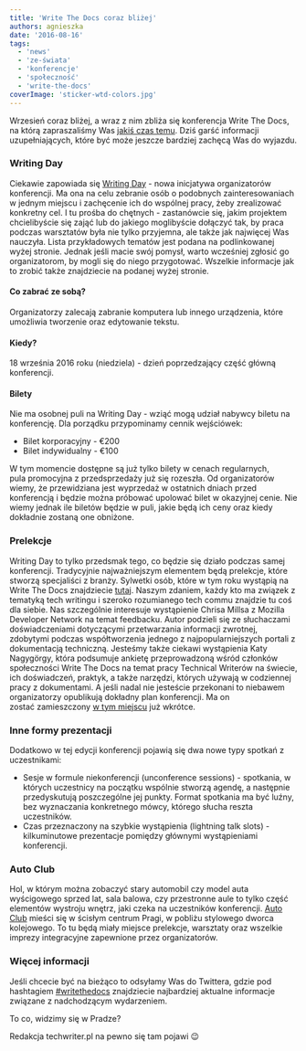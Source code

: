 ```yaml
---
title: 'Write The Docs coraz bliżej'
authors: agnieszka
date: '2016-08-16'
tags:
  - 'news'
  - 'ze-świata'
  - 'konferencje'
  - 'społeczność'
  - 'write-the-docs'
coverImage: 'sticker-wtd-colors.jpg'
---
```


Wrzesień coraz bliżej, a wraz z nim zbliża się konferencja Write The Docs, na
którą zapraszaliśmy Was
[jakiś czas temu](http://techwriter.pl/poznajcie-write-the-docs-europe/). Dziś
garść informacji uzupełniających, które być może jeszcze bardziej zachęcą Was do
wyjazdu.

<!--truncate-->

### Writing Day

Ciekawie zapowiada
się [Writing Day](http://www.writethedocs.org/conf/eu/2016/writingday/) - nowa
inicjatywa organizatorów konferencji. Ma ona na celu zebranie osób o podobnych
zainteresowaniach w jednym miejscu i zachęcenie ich do wspólnej pracy, żeby
zrealizować konkretny cel. I tu prośba do chętnych - zastanówcie się, jakim
projektem chcielibyście się zająć lub do jakiego moglibyście dołączyć tak, by
praca podczas warsztatów była nie tylko przyjemna, ale także jak najwięcej Was
nauczyła. Lista przykładowych tematów jest podana na podlinkowanej wyżej
stronie. Jednak jeśli macie swój pomysł, warto wcześniej zgłosić go
organizatorom, by mogli się do niego przygotować. Wszelkie informacje jak to
zrobić także znajdziecie na podanej wyżej stronie.

#### Co zabrać ze sobą?

Organizatorzy zalecają zabranie komputera lub innego urządzenia, które umożliwia
tworzenie oraz edytowanie tekstu.

#### Kiedy?

18 września 2016 roku (niedziela) - dzień poprzedzający część główną
konferencji.

#### Bilety

Nie ma osobnej puli na Writing Day - wziąć mogą udział nabywcy biletu na
konferencję. Dla porządku przypominamy cennik wejściówek:

- Bilet korporacyjny - €200
- Bilet indywidualny - €100

W tym momencie dostępne są już tylko bilety w cenach regularnych,
pula promocyjna z przedsprzedaży już się rozeszła. Od organizatorów wiemy, że
przewidziana jest wyprzedaż w ostatnich dniach przed konferencją i będzie można
próbować upolować bilet w okazyjnej cenie. Nie wiemy jednak ile biletów będzie w
puli, jakie będą ich ceny oraz kiedy dokładnie zostaną one obniżone.

### Prelekcje

Writing Day to tylko przedsmak tego, co będzie się działo podczas samej
konferencji. Tradycyjnie najważniejszym elementem będą prelekcje, które stworzą
specjaliści z branży. Sylwetki osób, które w tym roku wystąpią na Write The Docs
znajdziecie [tutaj](http://www.writethedocs.org/conf/eu/2016/speakers/). Naszym
zdaniem, każdy kto ma związek z tematyką tech writingu i szeroko rozumianego
tech commu znajdzie tu coś dla siebie. Nas szczególnie interesuje wystąpienie
Chrisa Millsa z Mozilla Developer Network na temat feedbacku. Autor podzieli się
ze słuchaczami doświadczeniami dotyczącymi przetwarzania informacji zwrotnej,
zdobytymi podczas współtworzenia jednego z najpopularniejszych portali z
dokumentacją techniczną. Jesteśmy także ciekawi wystąpienia Katy Nagygörgy,
która podsumuje ankietę przeprowadzoną wśród członków społeczności Write The
Docs na temat pracy Technical Writerów na świecie, ich doświadczeń, praktyk, a
także narzędzi, których używają w codziennej pracy z dokumentami. A jeśli nadal
nie jesteście przekonani to niebawem organizatorzy opublikują dokładny plan
konferencji. Ma on zostać zamieszczony
[w tym miejscu](http://www.writethedocs.org/conf/eu/2016/schedule/) już wkrótce.

### Inne formy prezentacji

Dodatkowo w tej edycji konferencji pojawią się dwa nowe typy spotkań z
uczestnikami:

- Sesje w formule niekonferencji (unconference sessions) - spotkania, w których
  uczestnicy na początku wspólnie stworzą agendę, a następnie
  przedyskutują poszczególne jej punkty. Format spotkania ma być luźny, bez
  wyznaczania konkretnego mówcy, którego słucha reszta uczestników.
- Czas przeznaczony na szybkie wystąpienia (lightning talk slots) -
  kilkuminutowe prezentacje pomiędzy głównymi wystąpieniami konferencji.

### Auto Club

Hol, w którym można zobaczyć stary automobil czy model auta wyścigowego sprzed
lat, sala balowa, czy przestronne aule to tylko część elementów wystroju wnętrz,
jaki czeka na uczestników konferencji.
[Auto Club](http://www.ganimed.cz/EN/) mieści się w ścisłym centrum Pragi, w
pobliżu stylowego dworca kolejowego. To tu będą miały miejsce prelekcje,
warsztaty oraz wszelkie imprezy integracyjne zapewnione przez organizatorów.

### Więcej informacji

Jeśli chcecie być na bieżąco to odsyłamy Was do Twittera, gdzie pod hashtagiem
[#writethedocs](https://twitter.com/hashtag/writethedocs) znajdziecie
najbardziej aktualne informacje związane z nadchodzącym wydarzeniem.

To co, widzimy się w Pradze?

Redakcja techwriter.pl na pewno się tam pojawi 😉
